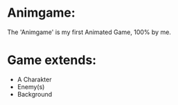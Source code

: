 # Animgame:
The 'Animgame' is my first Animated Game, 100% by me.

# Game extends:
- A Charakter
- Enemy(s)
- Background
